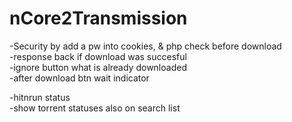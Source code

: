 # nCore2Transmission

-Security by add a pw into cookies, & php check before download<br>
-response back if download was succesful<br>
-ignore button what is already downloaded<br>
-after download btn wait indicator<br>

-hitnrun status<br>
-show torrent statuses also on search list<br>